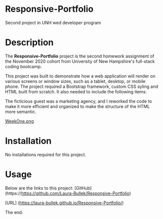 # Responsive-Portfolio
Second project in UNH wed developer program

# Description
The **Responsive-Portfolio** project is the second homework assignment of the November 2020 cohort from University of New Hampshire's full-stack coding bootcamp. 

This project was built to demonstrate how a web application will render on various screens or window sizes, such as a tablet, desktop, or mobile phone. The project required a Bootstrap framework, custom CSS syling and HTML built from scratch. It also needed to include the following items:


The ficticious guest was a marketing agency, and I reworked the code to make it more efficient and organized to make the structure of the HTML more semantic.

[WeekOne.png](https://postimg.cc/Y4xCNh0N)
# Installation
No installations required for this project.
# Usage
Below are the links to this project:
[GitHub] (https://https://github.com/Laura-Bullek/Responsive-Portfolio)

[URL] (https://laura-bullek.github.io/Responsive-Portfolio/)

The end. 